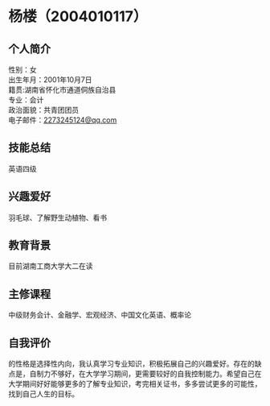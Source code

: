 # 杨楼（2004010117）
## 个人简介
性别：女    
出生年月：2001年10月7日  
籍贯:湖南省怀化市通道侗族自治县  
专业：会计  
政治面貌：共青团团员  
电子邮件：2273245124@qq.com
## 技能总结
英语四级
## 兴趣爱好
羽毛球、了解野生动植物、看书
## 教育背景
目前湖南工商大学大二在读
## 主修课程
中级财务会计、金融学、宏观经济、中国文化英语、概率论
## 自我评价
的性格是选择性内向，我认真学习专业知识，积极拓展自己的兴趣爱好。存在的缺点是，自制力不够好，在大学学习期间，更需要较好的自我控制能力。希望自己在大学期间好好能够更多的了解专业知识，考完相关证书，多多尝试更多的可能性，找到自己人生的目标。

